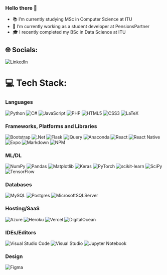 ### Hello there 👋

- 📚 I’m currently studying MSc in Computer Science at ITU
- 💼 I’m currently working as a student developer at PensionsPartner
- 🎓 I recently completed my BSc in Data Science at ITU


## 🌐 Socials:
[![LinkedIn](https://img.shields.io/badge/LinkedIn-%230077B5.svg?logo=linkedin&logoColor=white)](https://linkedin.com/in/sebastian-borch-andersen) 

# 💻 Tech Stack:
### Languages
![Python](https://img.shields.io/badge/python-3670A0?style=plastic&for-the-badge&logo=python&logoColor=ffdd54)
![C#](https://img.shields.io/badge/c%23-%23239120.svg?style=plastic&logo=c-sharp&logoColor=white) 
![JavaScript](https://img.shields.io/badge/javascript-%23323330.svg?style=plastic&logo=javascript&logoColor=%23F7DF1E) 
![PHP](https://img.shields.io/badge/php-%23777BB4.svg?style=plastic&logo=php&logoColor=white) 
![HTML5](https://img.shields.io/badge/html5-%23E34F26.svg?style=plastic&logo=html5&logoColor=white) 
![CSS3](https://img.shields.io/badge/css3-%231572B6.svg?style=plastic&logo=css3&logoColor=white) 
![LaTeX](https://img.shields.io/badge/latex-%23008080.svg?style=plastic&logo=latex&logoColor=white) 

### Frameworks, Platforms and Libraries
![Bootstrap](https://img.shields.io/badge/bootstrap-%23563D7C.svg?style=plastic&logo=bootstrap&logoColor=white) 
![.Net](https://img.shields.io/badge/.NET-5C2D91?style=plastic&logo=.net&logoColor=white) 
![Flask](https://img.shields.io/badge/flask-%23000.svg?style=plastic&logo=flask&logoColor=white) 
![jQuery](https://img.shields.io/badge/jquery-%230769AD.svg?style=plastic&logo=jquery&logoColor=white)
![Anaconda](https://img.shields.io/badge/Anaconda-%2344A833.svg?style=plastic&logo=anaconda&logoColor=white)
![React](https://img.shields.io/badge/react-%2320232a.svg?style=plastic&logo=react&logoColor=%2361DAFB)
![React Native](https://img.shields.io/badge/react_native-%2320232a.svg?style=plastic&logo=react&logoColor=%2361DAFB)
![Expo](https://img.shields.io/badge/expo-1C1E24?style=plastic&logo=expo&logoColor=#D04A37) 
![Markdown](https://img.shields.io/badge/markdown-%23000000.svg?style=plastic&logo=markdown&logoColor=white) 
![NPM](https://img.shields.io/badge/NPM-%23000000.svg?style=plastic&logo=npm&logoColor=white) 

### ML/DL
![NumPy](https://img.shields.io/badge/numpy-%23013243.svg?style=plastic&logo=numpy&logoColor=white)
![Pandas](https://img.shields.io/badge/pandas-%23150458.svg?style=plastic&logo=pandas&logoColor=white)
![Matplotlib](https://img.shields.io/badge/Matplotlib-%23ffffff.svg?style=plastic&for-the-badge&logo=Matplotlib&logoColor=black)
![Keras](https://img.shields.io/badge/Keras-%23D00000.svg?style=plastic&logo=Keras&logoColor=white)
![PyTorch](https://img.shields.io/badge/PyTorch-%23EE4C2C.svg?style=plastic&logo=PyTorch&logoColor=white)
![scikit-learn](https://img.shields.io/badge/scikit--learn-%23F7931E.svg?style=plastic&logo=scikit-learn&logoColor=white)
![SciPy](https://img.shields.io/badge/SciPy-%230C55A5.svg?style=plastic&logo=scipy&logoColor=%white)
![TensorFlow](https://img.shields.io/badge/TensorFlow-%23FF6F00.svg?style=plastic&logo=TensorFlow&logoColor=white)

### Databases
![MySQL](https://img.shields.io/badge/mysql-%2300f.svg?style=plastic&logo=mysql&logoColor=white)
![Postgres](https://img.shields.io/badge/postgres-%23316192.svg?style=plastic&logo=postgresql&logoColor=white)
![MicrosoftSQLServer](https://img.shields.io/badge/Microsoft%20SQL%20Sever-CC2927?style=plastic&logo=microsoft%20sql%20server&logoColor=white)

### Hosting/SaaS
![Azure](https://img.shields.io/badge/azure-%230072C6.svg?style=plastic&logo=azure-devops&logoColor=white) 
![Heroku](https://img.shields.io/badge/heroku-%23430098.svg?style=plastic&logo=heroku&logoColor=white) 
![Vercel](https://img.shields.io/badge/vercel-%23000000.svg?style=plastic&logo=vercel&logoColor=white) 
![DigitalOcean](https://img.shields.io/badge/DigitalOcean-%230167ff.svg?style=plastic&for-the-badge&logo=digitalOcean&logoColor=white)

### IDEs/Editors
![Visual Studio Code](https://img.shields.io/badge/Visual%20Studio%20Code-0078d7.svg?style=plastic&for-the-badge&logo=visual-studio-code&logoColor=white)
![Visual Studio](https://img.shields.io/badge/Visual%20Studio-5C2D91.svg?style=plastic&for-the-badge&logo=visual-studio&logoColor=white)
![Jupyter Notebook](https://img.shields.io/badge/jupyter-%23FA0F00.svg?style=plastic&for-the-badge&logo=jupyter&logoColor=white)

### Design
![Figma](https://img.shields.io/badge/figma-%23F24E1E.svg?style=plastic&logo=figma&logoColor=white) 


